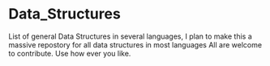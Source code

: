 # Data_Structures
List of general Data Structures in several languages, I plan to make this a massive repostory for all data structures in most languages
All are welcome to contribute. 
Use how ever you like.
